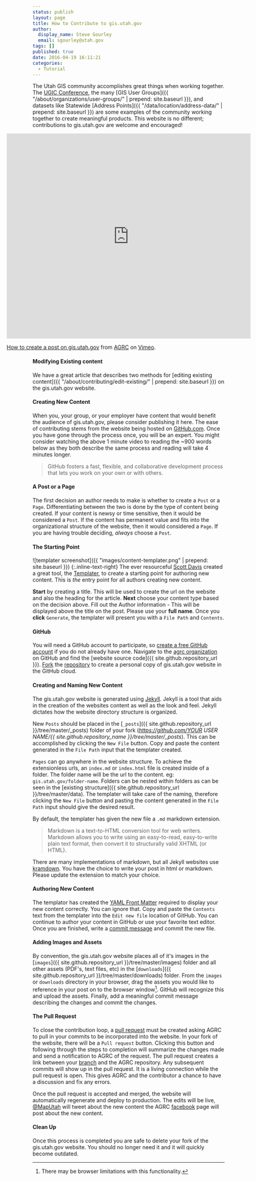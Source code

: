 ```yaml
---
status: publish
layout: page
title: How to Contribute to gis.utah.gov
author:
  display_name: Steve Gourley
  email: sgourley@utah.gov
tags: []
published: true
date: 2016-04-19 16:11:21
categories:
  - Tutorial
---
```


The Utah GIS community accomplishes great things when working together. The [UGIC Conference](http://ugic.info/), the many [GIS User Groups]({{ "/about/organizations/user-groups/" | prepend: site.baseurl }}), and datasets like Statewide [Address Points]({{ "/data/location/address-data/" | prepend: site.baseurl }}) are some examples of the community working together to create meaningful products. This website is no different; contributions to gis.utah.gov are welcome and encouraged!

<div style="position:relative;left:50%;margin-left:-320px">
    <iframe src="https://player.vimeo.com/video/163472161" width="640" height="537" frameborder="0" webkitallowfullscreen mozallowfullscreen allowfullscreen></iframe>
    <p>
        <a href="https://vimeo.com/163472161">How to create a post on gis.utah.gov</a> from <a href="https://vimeo.com/utahagrc">AGRC</a> on <a href="https://vimeo.com">Vimeo</a>.
    </p>
</div>

#### Modifying Existing content

We have a great article that describes two methods for [editing existing content]({{ "/about/contributing/edit-existing/" | prepend: site.baseurl }}) on the gis.utah.gov website.

#### Creating New Content

When you, your group, or your employer have content that would benefit the audience of gis.utah.gov, please consider publishing it here. The ease of contributing stems from the website being hosted on [GitHub.com](https://github.com/home). Once you have gone through the process once, you will be an expert. You might consider watching the above 1 minute video to reading the ~900 words below as they both describe the same process and reading will take 4 minutes longer.

> GitHub fosters a fast, flexible, and collaborative development process that lets you work on your own or with others.

#### A Post or a Page

The first decision an author needs to make is whether to create a `Post` or a `Page`. Differentiating between the two is done by the type of content being created. If your content is newsy or time sensitive, then it would be considered a `Post`. If the content has permanent value and fits into the organizational structure of the website, then it would considered a `Page`. If you are having trouble deciding, _always_ choose a `Post`.

#### The Starting Point

![templater screenshot]({{ "images/content-templater.png" | prepend: site.baseurl }})
{:.inline-text-right}
The ever resourceful [Scott Davis](https://twitter.com/@SThomasDavis) created a great tool, the [Templater](http://agrc.github.io/templater/), to create a starting point for authoring new content. This is _the_ entry point for all authors creating new content.

**Start** by creating a title. This will be used to create the url on the website and also the heading for the article. **Next** choose your content type based on the decision above. Fill out the Author information - This will be displayed above the title on the post. Please use your **full name**. Once you **click** `Generate`, the templater will present you with a `File Path` and `Contents`.

#### GitHub

You will need a GitHub account to participate, so [create a free GitHub account](https://github.com/join) if you do not already have one. Navigate to the [agrc organization](https://github.com/agrc/) on GitHub and find the [website source code]({{ site.github.repository_url }}). [Fork](https://help.github.com/articles/github-glossary/#fork) the [repository](https://help.github.com/articles/github-glossary/#repository) to create a personal copy of gis.utah.gov website in the GitHub cloud.

#### Creating and Naming New Content

The gis.utah.gov website is generated using [Jekyll](http://jekyllrb.com/). Jekyll is a tool that aids in the creation of the websites content as well as the look and feel. Jekyll dictates how the website directory structure is organized.

New `Posts` should be placed in the [`_posts`]({{ site.github.repository_url }}/tree/master/_posts) folder of your fork (*https://github.com/YOUR USER NAME/{{ site.github.repository_name }}/tree/master/_posts*). This can be accomplished by clicking the `New File` button. Copy and paste the content generated in the `File Path` input that the templater created.

`Pages` can go anywhere in the website structure. To achieve the extensionless urls, an `index.md` or `index.html` file is created inside of a folder. The folder name will be the url to the content. eg: `gis.utah.gov/folder-name`. Folders can be nested within folders as can be seen in the [existing structure]({{ site.github.repository_url }}/tree/master/data). The templater will take care of the naming, therefore clicking the `New File` button and pasting the content generated in the `File Path` input should give the desired result.

By default, the templater has given the new file a `.md` markdown extension.

> Markdown is a text-to-HTML conversion tool for web writers. Markdown allows you to write using an easy-to-read, easy-to-write plain text format, then convert it to structurally valid XHTML (or HTML).

There are many implementations of markdown, but all Jekyll websites use [kramdown](http://kramdown.gettalong.org/syntax.html). You have the choice to write your post in html or markdown. Please update the extension to match your choice.

#### Authoring New Content

The templator has created the [YAML Front Matter](https://jekyllrb.com/docs/frontmatter/) required to display your new content correctly. You can ignore that. Copy and paste the `Contents` text from the templater into the `Edit new file` location of GitHub. You can continue to author your content in GitHub or use your favorite text editor. Once you are finished, write a [commit message](https://help.github.com/articles/github-glossary/#commit) and commit the new file.

#### Adding Images and Assets

By convention, the gis.utah.gov website places all of it's images in the [`images`]({{ site.github.repository_url }}/tree/master/images) folder and all other assets (PDF's, text files, etc) in the [`downloads`]({{ site.github.repository_url }}/tree/master/downloads) folder. From the `images` or `downloads` directory in your browser, drag the assets you would like to reference in your post on to the browser window[^1]. GitHub will recognize this and upload the assets. Finally, add a meaningful commit message describing the changes and commit the changes.

#### The Pull Request

To close the contribution loop, a [pull request](https://help.github.com/articles/github-glossary/#pull-request) must be created asking AGRC to pull in your commits to be incorporated into the website. In your fork of the website, there will be a `Pull request` button. Clicking this button and following through the steps to completion will summarize the changes made and send a notification to AGRC of the request. The pull request creates a link between your [branch](https://help.github.com/articles/github-glossary/#branch) and the AGRC repository. Any subsequent commits will show up in the pull request. It is a living connection while the pull request is open. This gives AGRC and the contributor a chance to have a discussion and fix any errors.

Once the pull request is accepted and merged, the website will automatically regenerate and deploy to production. The edits will be live, [@MapUtah](https://twitter.com/@MapUtah) will tweet about the new content the AGRC  [facebook](https://facebook.com/utahagrc) page will post about the new content.

#### Clean Up

Once this process is completed you are safe to delete your fork of the gis.utah.gov website. You should no longer need it and it will quickly become outdated.

[^1]: There may be browser limitations with this functionality.
